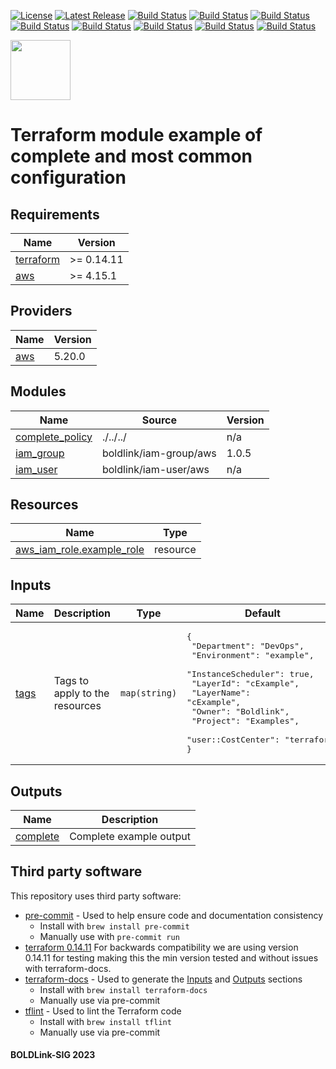[![License](https://img.shields.io/badge/License-Apache-blue.svg)](https://github.com/boldlink/terraform-aws-iam-policy/blob/main/LICENSE)
[![Latest Release](https://img.shields.io/github/release/boldlink/terraform-aws-iam-policy.svg)](https://github.com/boldlink/terraform-aws-iam-policy/releases/latest)
[![Build Status](https://github.com/boldlink/terraform-aws-iam-policy/actions/workflows/update.yaml/badge.svg)](https://github.com/boldlink/terraform-aws-iam-policy/actions)
[![Build Status](https://github.com/boldlink/terraform-aws-iam-policy/actions/workflows/release.yaml/badge.svg)](https://github.com/boldlink/terraform-aws-iam-policy/actions)
[![Build Status](https://github.com/boldlink/terraform-aws-iam-policy/actions/workflows/pre-commit.yaml/badge.svg)](https://github.com/boldlink/terraform-aws-iam-policy/actions)
[![Build Status](https://github.com/boldlink/terraform-aws-iam-policy/actions/workflows/pr-labeler.yaml/badge.svg)](https://github.com/boldlink/terraform-aws-iam-policy/actions)
[![Build Status](https://github.com/boldlink/terraform-aws-iam-policy/actions/workflows/module-examples-tests.yaml/badge.svg)](https://github.com/boldlink/terraform-aws-iam-policy/actions)
[![Build Status](https://github.com/boldlink/terraform-aws-iam-policy/actions/workflows/checkov.yaml/badge.svg)](https://github.com/boldlink/terraform-aws-iam-policy/actions)
[![Build Status](https://github.com/boldlink/terraform-aws-iam-policy/actions/workflows/auto-merge.yaml/badge.svg)](https://github.com/boldlink/terraform-aws-iam-policy/actions)
[![Build Status](https://github.com/boldlink/terraform-aws-iam-policy/actions/workflows/auto-badge.yaml/badge.svg)](https://github.com/boldlink/terraform-aws-iam-policy/actions)

[<img src="https://avatars.githubusercontent.com/u/25388280?s=200&v=4" width="96"/>](https://boldlink.io)

# Terraform  module example of complete and most common configuration


<!-- BEGINNING OF PRE-COMMIT-TERRAFORM DOCS HOOK -->
## Requirements

| Name | Version |
|------|---------|
| <a name="requirement_terraform"></a> [terraform](#requirement\_terraform) | >= 0.14.11 |
| <a name="requirement_aws"></a> [aws](#requirement\_aws) | >= 4.15.1 |

## Providers

| Name | Version |
|------|---------|
| <a name="provider_aws"></a> [aws](#provider\_aws) | 5.20.0 |

## Modules

| Name | Source | Version |
|------|--------|---------|
| <a name="module_complete_policy"></a> [complete\_policy](#module\_complete\_policy) | ./../../ | n/a |
| <a name="module_iam_group"></a> [iam\_group](#module\_iam\_group) | boldlink/iam-group/aws | 1.0.5 |
| <a name="module_iam_user"></a> [iam\_user](#module\_iam\_user) | boldlink/iam-user/aws | n/a |

## Resources

| Name | Type |
|------|------|
| [aws_iam_role.example_role](https://registry.terraform.io/providers/hashicorp/aws/latest/docs/resources/iam_role) | resource |

## Inputs

| Name | Description | Type | Default | Required |
|------|-------------|------|---------|:--------:|
| <a name="input_tags"></a> [tags](#input\_tags) | Tags to apply to the resources | `map(string)` | <pre>{<br>  "Department": "DevOps",<br>  "Environment": "example",<br>  "InstanceScheduler": true,<br>  "LayerId": "cExample",<br>  "LayerName": "cExample",<br>  "Owner": "Boldlink",<br>  "Project": "Examples",<br>  "user::CostCenter": "terraform"<br>}</pre> | no |

## Outputs

| Name | Description |
|------|-------------|
| <a name="output_complete"></a> [complete](#output\_complete) | Complete example output |
<!-- END OF PRE-COMMIT-TERRAFORM DOCS HOOK -->

## Third party software
This repository uses third party software:
* [pre-commit](https://pre-commit.com/) - Used to help ensure code and documentation consistency
  * Install with `brew install pre-commit`
  * Manually use with `pre-commit run`
* [terraform 0.14.11](https://releases.hashicorp.com/terraform/0.14.11/) For backwards compatibility we are using version 0.14.11 for testing making this the min version tested and without issues with terraform-docs.
* [terraform-docs](https://github.com/segmentio/terraform-docs) - Used to generate the [Inputs](#Inputs) and [Outputs](#Outputs) sections
  * Install with `brew install terraform-docs`
  * Manually use via pre-commit
* [tflint](https://github.com/terraform-linters/tflint) - Used to lint the Terraform code
  * Install with `brew install tflint`
  * Manually use via pre-commit

#### BOLDLink-SIG 2023
